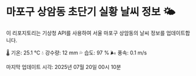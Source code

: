 
# 마포구 상암동 초단기 실황 날씨 정보 🌤️

이 리포지토리는 기상청 API를 사용하여 서울 마포구 상암동의 날씨 정보를 업데이트합니다. 

🌡️ 기온: 25.1 ℃
💧 강수량: 12 mm
💦 습도: 97 %
🌬️ 풍속: 0.1 m/s

마지막 업데이트 시각: 2025년 07월 20일 00시 10분    
